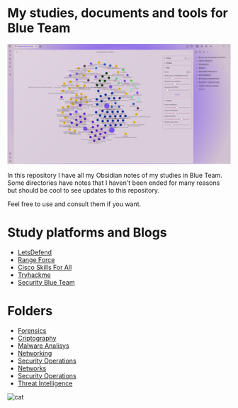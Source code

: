 # My studies, documents and tools for Blue Team

![canvas](https://github.com/xssrae/Blue-Team-Notes/blob/main/IMAGES/canvas.png)

In this repository I have all my Obsidian notes of my studies in Blue Team. Some directories have notes that I haven't been ended for many reasons but should be cool to see updates to this repository.

Feel free to use and consult them if you want.

# Study platforms and Blogs
- [LetsDefend](https://app.letsdefend.io/)
- [Range Force](https://portal.rangeforce.com/)
- [Cisco Skills For All](https://skillsforall.com/dashboard)
- [Tryhackme](https://tryhackme.com/)
- [Security Blue Team](https://www.securityblue.team/)

# Folders
- [Forensics](https://github.com/xssrae/Blue-Team-Notes/tree/main/FORENSICS)
- [Criptography](https://github.com/xssrae/Blue-Team-Notes/tree/main/CRIPTOGRAPHY)
- [Malware Analisys](https://github.com/xssrae/Blue-Team-Notes/tree/main/MALWARE%20ANALISYS)
- [Networking](https://github.com/xssrae/Blue-Team-Notes/tree/main/NETWORKING)
- [Security Operations](https://github.com/xssrae/Blue-Team-Notes/tree/main/SECURITY%20OPERATIONS)
- [Networks](https://github.com/xssrae/Blue-Team-Notes/tree/main/NETWORKS)
- [Security Operations](https://github.com/xssrae/Blue-Team-Notes/tree/main/SECURITY%20OPERATIONS)
- [Threat Intelligence](https://github.com/xssrae/Blue-Team-Notes/tree/main/THREAT%20INTELLIGENCE)

![cat](https://raw.githubusercontent.com/catppuccin/catppuccin/main/assets/footers/gray0_ctp_on_line.svg?sanitize=true)
